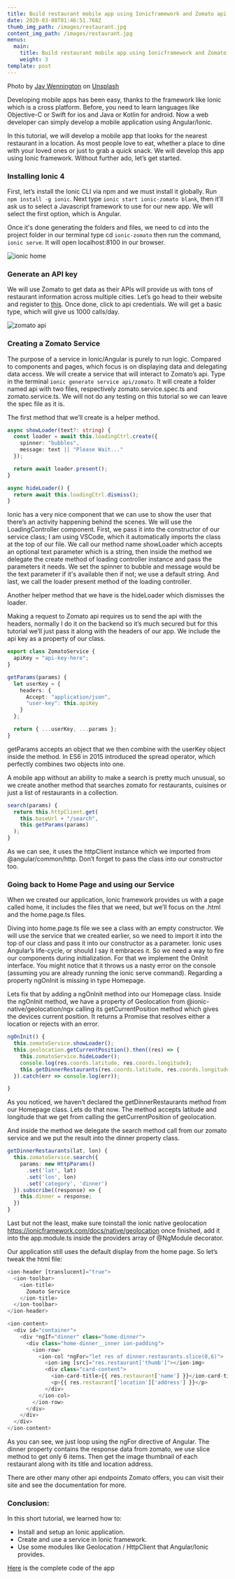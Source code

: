 ```yaml
---
title: Build restaurant mobile app using Ionicframework and Zomato api
date: 2020-03-08T01:46:51.768Z
thumb_img_path: /images/restaurant.jpg
content_img_path: /images/restaurant.jpg
menus:
  main:
    title: Build restaurant mobile app using Ionicframework and Zomato api
    weight: 3
template: post
---
```

Photo by [Jay Wennington](https://unsplash.com/@jaywennington?utm_source=unsplash&utm_medium=referral&utm_content=creditCopyText) on [Unsplash](https://unsplash.com/s/photos/restaurant?utm_source=unsplash&utm_medium=referral&utm_content=creditCopyText)

Developing mobile apps has been easy, thanks to the framework like Ionic which is a cross platform. Before, you need to learn languages like Objective-C or Swift for ios and Java or Kotlin for android. Now a web developer can simply develop a mobile application using Angular/Ionic.

In this tutorial, we will develop a mobile app that looks for the nearest restaurant in a location. As most people love to eat, whether a place to dine with your loved ones or just to grab a quick snack. We will develop this app using Ionic framework. Without further ado, let’s get started.

### **Installing Ionic 4**

First, let’s install the Ionic CLI via npm and we must install it globally. Run `npm install -g ionic`. Next type `ionic start ionic-zomato blank`, then it’ll ask us to select a Javascript framework to use for our new app. We will select the first option, which is Angular.

Once it's done generating the folders and files, we need to cd into the project folder in our terminal type cd `ionic-zomato` then run the command, `ionic serve`. It will open localhost:8100 in our browser.

![ionic home](/images/screen-shot-2020-03-02-at-12.14.18-am.png "ionic home")

### Generate an API key

We will use Zomato to get data as their APIs will provide us with tons of restaurant information across multiple cities. Let’s go head to their website and register to [this](https://developers.zomato.com/). Once done, click to api credentials. We will get a basic type, which will give us 1000 calls/day.

![zomato api](/images/screen-shot-2020-03-02-at-12.16.46-am.png "zomato api")

### Creating a Zomato Service

The purpose of a service in Ionic/Angular is purely to run logic. Compared to components and pages, which focus is on displaying data and delegating data access. We will create a service that will interact to Zomato’s api. Type in the terminal `ionic generate service api/zomato`. It will create a folder named api with two files, respectively zomato.service.spec.ts and zomato.service.ts. We will not do any testing on this tutorial so we can leave the spec file as it is.

The first method that we’ll create is a helper method.

```typescript
async showLoader(text?: string) {
  const loader = await this.loadingCtrl.create({
    spinner: "bubbles",
    message: text || "Please Wait..."
  });

  return await loader.present();
}

async hideLoader() {
  return await this.loadingCtrl.dismiss();
}
```

Ionic has a very nice component that we can use to show the user that there’s an activity happening behind the scenes. We will use the LoadingController component. First, we pass it into the constructor of our service class; I am using VSCode, which it automatically imports the class at the top of our file. We call our method name showLoader which accepts an optional text parameter which is a string, then inside the method we delegate the create method of loading controller instance and pass the parameters it needs. We set the spinner to bubble and message would be the text parameter if it's available then if not; we use a default string. And last, we call the loader present method of the loading controller.

Another helper method that we have is the hideLoader which dismisses the loader. 

Making a request to Zomato api requires us to send the api with the headers, normally I do it on the backend so it’s much secured but for this tutorial we’ll just pass it along with the headers of our app. We include the api key as a property of our class.

```typescript
export class ZomatoService {
  apiKey = "api-key-here";
}
```

```typescript
getParams(params) {
  let userKey = {
    headers: {
      Accept: "application/json",
      "user-key": this.apiKey
    }
  };

  return { ...userKey, ...params };
}
```

getParams accepts an object that we then combine with the userKey object inside the method. In ES6 in 2015 introduced the spread operator, which perfectly combines two objects into one.

A mobile app without an ability to make a search is pretty much unusual, so we create another method that searches zomato for restaurants, cuisines or just a list of restaurants in a collection.

```typescript
search(params) {
  return this.httpClient.get(
    this.baseUrl + "/search",
    this.getParams(params)
  );
}
```

As we can see, it uses the httpClient instance which we imported from @angular/common/http. Don’t forget to pass the class into our constructor too.

### Going back to Home Page and using our Service

When we created our application, Ionic framework provides us with a page called home, it includes the files that we need, but we’ll focus on the .html and the home.page.ts files.

Diving into home.page.ts file we see a class with an empty constructor. We will use the service that we created earlier, so we need to import it into the top of our class and pass it into our constructor as a parameter. Ionic uses Angular’s life-cycle, or should I say it embraces it. So we need a way to fire our components during initialization. For that we implement the OnInit interface. You might notice that it throws us a nasty error on the console (assuming you are already running the ionic serve command). Regarding a property ngOnInit is missing in type Homepage.

Lets fix that by adding a ngOnInit method into our Homepage class. Inside the ngOnInit method, we have a property of Geolocation from @ionic-native/geolocation/ngx calling its getCurrentPosition method which gives the devices current position. It returns a Promise that resolves either a location or rejects with an error.

```typescript
ngOnInit() {
  this.zomatoService.showLoader();
  this.geolocation.getCurrentPosition().then((res) => {
    this.zomatoService.hideLoader();
    console.log(res.coords.latitude, res.coords.longitude);
    this.getDinnerRestaurants(res.coords.latitude, res.coords.longitude);
  }).catch(err => console.log(err));

}
```

As you noticed, we haven’t declared the getDinnerRestaurants method from our Homepage class. Lets do that now. The method accepts latitude and longitude that we get from calling the getCurrentPosition of geolocation.

And inside the method we delegate the search method call from our zomato service and we put the result into the dinner property class.

```typescript
getDinnerRestaurants(lat, lon) {
  this.zomatoService.search({
    params: new HttpParams()
      .set('lat', lat)
      .set('lon', lon)
      .set('category', 'dinner')
  }).subscribe((response) => {
    this.dinner = response;
  })
}
```

Last but not the least, make sure toinstall the ionic native geolocation <https://ionicframework.com/docs/native/geolocation> once finished, add it into the app.module.ts inside the providers array of @NgModule decorator.

Our application still uses the default display from the home page. So let’s tweak the html file:

```typescript
<ion-header [translucent]="true">
  <ion-toolbar>
    <ion-title>
      Zomato Service
    </ion-title>
  </ion-toolbar>
</ion-header>

<ion-content>
  <div id="container">
    <div *ngIf="dinner" class="home-dinner">
      <div class="home-dinner__inner ion-padding">
        <ion-row>
          <ion-col *ngFor="let res of dinner.restaurants.slice(0,6)">
            <ion-img [src]="res.restaurant['thumb']"></ion-img>
            <div class="card-content">
              <ion-card-title>{{ res.restaurant['name'] }}</ion-card-title>
              <p>{{ res.restaurant['location']['address'] }}</p>
            </div>
          </ion-col>
        </ion-row>
      </div>
    </div>
  </div>
</ion-content>
```

As you can see, we just loop using the ngFor directive of Angular. The dinner property contains the response data from zomato, we use slice method to get only 6 items. Then get the image thumbnail of each restaurant along with its title and location address.

There are other many other api endpoints Zomato offers, you can visit their site and see the documentation for more.

### Conclusion:

In this short tutorial, we learned how to:

* Install and setup an Ionic application.
* Create and use a service in Ionic framework.
* Use some modules like Geolocation / HttpClient that Angular/Ionic provides.

[Here](https://github.com/necrojan/ionic-z) is the complete code of the app